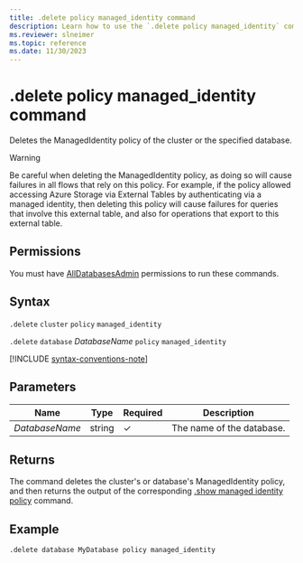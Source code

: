 ```yaml
---
title: .delete policy managed_identity command
description: Learn how to use the `.delete policy managed_identity` command to delete the ManagedIdentity policy of a cluster or a specified database.
ms.reviewer: slneimer
ms.topic: reference
ms.date: 11/30/2023
---
```

# .delete policy managed_identity command

Deletes the ManagedIdentity policy of the cluster or the specified database.

> [!WARNING]
> Be careful when deleting the ManagedIdentity policy, as doing so will cause failures in all flows that rely on this policy. For example, if the policy allowed accessing Azure Storage via External Tables by authenticating via a managed identity, then deleting this policy will cause failures for queries that involve this external table, and also for operations that export to this external table.

## Permissions

You must have [AllDatabasesAdmin](access-control/role-based-access-control.md) permissions to run these commands.

## Syntax

`.delete` `cluster` `policy` `managed_identity`

`.delete` `database` *DatabaseName* `policy` `managed_identity`

[!INCLUDE [syntax-conventions-note](../../includes/syntax-conventions-note.md)]

## Parameters

|Name|Type|Required|Description|
|--|--|--|--|
|*DatabaseName*|string|&check;|The name of the database.|

## Returns

The command deletes the cluster's or database's ManagedIdentity policy, and then returns the output of the corresponding [.show managed identity policy](show-managed-identity-policy-command.md) command.

## Example

```kusto
.delete database MyDatabase policy managed_identity
```
